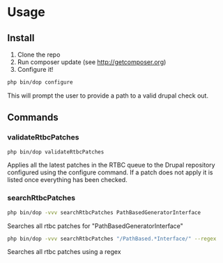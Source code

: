 # Usage

## Install
1. Clone the repo
2. Run composer update (see <http://getcomposer.org>)
3. Configure it!

```bash
php bin/dop configure
```
This will prompt the user to provide a path to a valid drupal check out.

## Commands

### validateRtbcPatches

```bash
php bin/dop validateRtbcPatches
```
Applies all the latest patches in the RTBC queue to the Drupal repository configured using the configure command. If a patch does not apply it is listed once everything has been checked.

### searchRtbcPatches

```bash
php bin/dop -vvv searchRtbcPatches PathBasedGeneratorInterface
```
Searches all rtbc patches for "PathBasedGeneratorInterface"


```bash
php bin/dop -vvv searchRtbcPatches "/PathBased.*Interface/" --regex
```
Searches all rtbc patches using a regex
